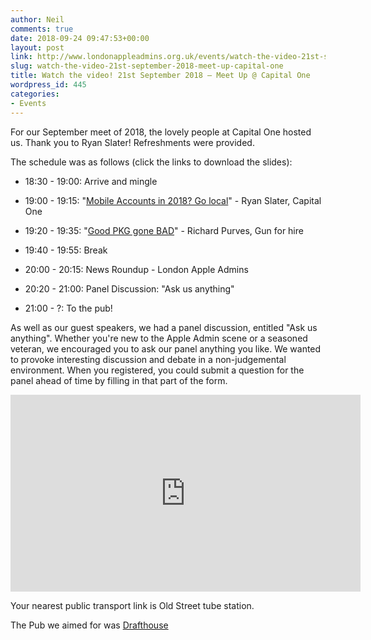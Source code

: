 ```yaml
---
author: Neil
comments: true
date: 2018-09-24 09:47:53+00:00
layout: post
link: http://www.londonappleadmins.org.uk/events/watch-the-video-21st-september-2018-meet-up-capital-one/
slug: watch-the-video-21st-september-2018-meet-up-capital-one
title: Watch the video! 21st September 2018 – Meet Up @ Capital One
wordpress_id: 445
categories:
- Events
---
```


For our September meet of 2018, the lovely people at Capital One hosted us. Thank you to Ryan Slater! Refreshments were provided.

The schedule was as follows (click the links to download the slides):



 	
  * 18:30 - 19:00: Arrive and mingle

 	
  * 19:00 - 19:15: "[Mobile Accounts in 2018? Go local](/presentations/2018.09.24-LDNApplAdminsRyan21-09-18.pdf)" - Ryan Slater, Capital One

 	
  * 19:20 - 19:35: "[Good PKG gone BAD](/presentations/2018.09.24-LDNApplAdminsRichard21-09-18.pdf)" - Richard Purves, Gun for hire

 	
  * 19:40 - 19:55: Break

 	
  * 20:00 - 20:15: News Roundup - London Apple Admins

 	
  * 20:20 - 21:00: Panel Discussion: "Ask us anything"

 	
  * 21:00 - ?: To the pub!


As well as our guest speakers, we had a panel discussion, entitled "Ask us anything". Whether you're new to the Apple Admin scene or a seasoned veteran, we encouraged you to ask our panel anything you like. We wanted to provoke interesting discussion and debate in a non-judgemental environment. When you registered, you could submit a question for the panel ahead of time by filling in that part of the form.

<iframe width="560" height="315" src="https://www.youtube.com/embed/b9WEaYK3yeE" frameborder="0" allow="accelerometer; autoplay; encrypted-media; gyroscope; picture-in-picture" allowfullscreen></iframe>

Your nearest public transport link is Old Street tube station.

The Pub we aimed for was [Drafthouse](https://www.drafthouse.co.uk/locations/old-street)
